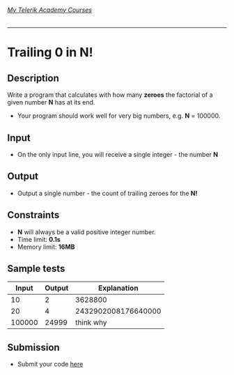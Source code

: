 ###### [My Telerik Academy Courses](https://github.com/nikolovdeyan/TelerikAcademy) 
-------------------------------------

Trailing 0 in N!
===============================

## Description
Write a program that calculates with how many **zeroes** the factorial of a given number **N** has at its end.
  - Your program should work well for very big numbers, e.g. **N** = 100000.
  
## Input
- On the only input line, you will receive a single integer - the number **N**

## Output
- Output a single number - the count of trailing zeroes for the **N!**

## Constraints
- **N** will always be a valid positive integer number.
- Time limit: **0.1s**
- Memory limit: **16MB**

## Sample tests

|     Input      |     Output     |     Explanation     |
|----------------|----------------|---------------------|
| 10             | 2              | 3628800             |
| 20             | 4              | 2432902008176640000 |
| 100000         | 24999          | think why           |

## Submission
- Submit your code [here](http://bgcoder.com/Contests/Compete/Index/312#15)

